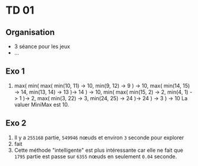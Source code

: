 # TD 01

## Organisation

- 3 séance pour les jeux
- ...

## Exo 1

1. max(
     min(
       max(
         min(10, 11) -> 10,
         min(9, 12) -> 9
       ) -> 10,
       max(
         min(14, 15) -> 14,
         min(13, 14) -> 13
       )-> 14
     ) -> 10,
     min(
       max(
         min(15, 2) -> 2,
         min(4, 1) -> 1
       )-> 2,
       max(
         min(3, 22) -> 3,
         min(24, 25) -> 24
       )-> 24
     ) -> 3
   ) -> 10
  La valuer MiniMax est 10.

## Exo 2

1. Il y a `255168` partie, `549946` nœuds et environ `3` seconde pour explorer
2. fait
3. Cette méthode "intelligente" est plus intéressante car elle ne fait que `1795` partie est passe sur `6355` nœuds en seulement `0.04` seconde.

